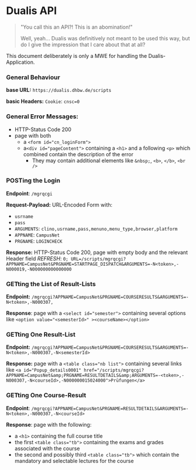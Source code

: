 # Dualis API

> "You call this an API?! This is an abomination!"
>
> Well, yeah... Dualis was definitively not meant to be used this way, but do I give the impression that I care about that at all?

This document deliberately is only a MWE for handling the Dualis-Application.


### General Behaviour
**base URL:** `https://dualis.dhbw.de/scripts`

**basic Headers:** `Cookie`: `cnsc=0`


### General Error Messages:
- HTTP-Status Code 200
- page with both
    - a `<form id="cn_loginForm">` 
    - a`<div id="pageContent">` containing a `<h1>` and a following `<p>` which combined contain the description of the error
        - They may contain additional elements like `&nbsp;`, `<b>`, `</b>`, `<br />`


### POSTing the Login
**Endpoint**: `/mgrqcgi`

**Request-Payload:** URL-Encoded Form with:
- `usrname`
- `pass`
- `ARGUMENTS`: `clino,usrname,pass,menuno,menu_type,browser,platform`
- `APPNAME`: `CampusNet`
- `PRGNAME`: `LOGINCHECK`

**Response:** HTTP-Status Code 200, page with empty body and the relevant Header field *REFRESH*: `0; URL=/scripts/mgrqcgi?APPNAME=CampusNet&PRGNAME=STARTPAGE_DISPATCH&ARGUMENTS=-N<token>,-N000019,-N000000000000000`


### GETting the List of Result-Lists
**Endpoint:** `/mgrqcgi?APPNAME=CampusNet&PRGNAME=COURSERESULTS&ARGUMENTS=-N<token>,-N000307,`

**Response**: page with a `<select id="semester">` containing several options like `<option value="<semesterId>" ><courseName></option>`


### GETting One Result-List
**Endpoint:** `/mgrqcgi?APPNAME=CampusNet&PRGNAME=COURSERESULTS&ARGUMENTS=-N<token>,-N000307,-N<semesterId>`

**Response:** page with a `<table class="nb list">` containing several links like `<a id="Popup_details0001" href="/scripts/mgrqcgi?APPNAME=CampusNet&amp;PRGNAME=RESULTDETAILS&amp;ARGUMENTS=-<token>,-N000307,-N<courseId>,-N000000015024000">Prüfungen</a>`


### GETting One Course-Result
**Endpoint**: `/mgrqcgi?APPNAME=CampusNet&PRGNAME=RESULTDETAILS&ARGUMENTS=-N<token>,-N000307,-N<courseId>`

**Response**: page with the following:
- a `<h1>` containing the full course title
- the first `<table class="tb">` containing the exams and grades associated with the course
- the second and possibly third `<table class="tb">` which contain the mandatory and selectable lectures for the course
